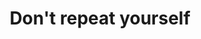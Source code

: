 ---
layout: tag-list
type: tag
title: Don't repeat yourself
slug: dry
category: unittest
sidebar: false
description: >
   Don't repeat yourself.
---